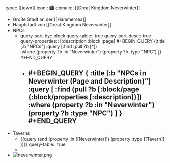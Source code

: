 type:: [[town]]
icon:: 🏙️
domain:: [[Great Kingdom Neverwinter]]

- Große Stadt an der [[Hammersea]]
- Hauptstadt von [[Great Kingdom Neverwinter]]
- NPCs
	- query-sort-by:: block
	  query-table:: true
	  query-sort-desc:: true
	  query-properties:: [:description :block :page]
	  #+BEGIN_QUERY
	   {:title [:b "NPCs"]
	   :query [:find (pull ?b [*])   
	   :where
	  (property ?b :in "Neverwinter")
	  (property ?b :type "NPC")
	   ]}
	  #+END_QUERY
		- #+BEGIN_QUERY
		  {
		    :title [:b "NPCs in Neverwinter (Page and Description)"]
		    :query [
		      :find (pull ?b [:block/page {:block/properties [:description]}])
		      :where
		        (property ?b :in "Neverwinter")
		        (property ?b :type "NPC")
		    ]
		  }
		  #+END_QUERY
			-
- Taverns
	- {{query (and (property :in [[Neverwinter]]) (property :type [[Tavern]] ))}}
	  query-table:: true
	-
- ![neverwinter.png](../assets/neverwinter_1728047649096_0.png)